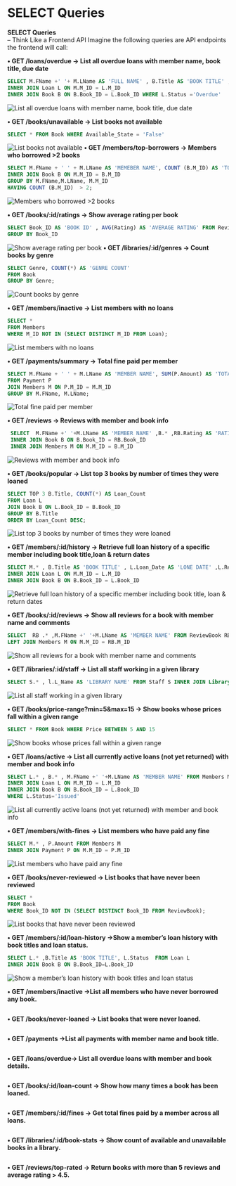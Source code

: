 ﻿# SELECT Queries

**SELECT Queries**  
– Think Like a Frontend API Imagine the following queries are API endpoints the
frontend will call:

**• GET /loans/overdue → List all overdue loans with member name, book title, due date**

```sql
SELECT M.FName +' '+ M.LName AS 'FULL NAME' , B.Title AS 'BOOK TITLE' , L.Status AS 'LOAN STATUS' FROM Members M
INNER JOIN Loan L ON M.M_ID = L.M_ID
INNER JOIN Book B ON B.Book_ID = L.Book_ID WHERE L.Status ='Overdue'
```
![List all overdue loans with member name, book title, due date](./image/GET-loans-overdue.png)

**• GET /books/unavailable → List books not available**
```sql
SELECT * FROM Book WHERE Available_State = 'False'
```
![List books not available](./image/GET-books-unavailable.png)
**• GET /members/top-borrowers → Members who borrowed >2 books**
```sql
SELECT M.FName + ' ' + M.LName AS 'MEMEBER NAME', COUNT (B.M_ID) AS 'TOTAL BORROWED' FROM Members M 
INNER JOIN Book B ON M.M_ID = B.M_ID
GROUP BY M.FName,M.LName, M.M_ID
HAVING COUNT (B.M_ID)  > 2;
```
![Members who borrowed >2 books](./image/GET-members-top-borrowers.png)

**• GET /books/:id/ratings → Show average rating per book**
```sql
SELECT Book_ID AS 'BOOK ID' , AVG(Rating) AS 'AVERAGE RATING' FROM ReviewBook 
GROUP BY Book_ID

```
![Show average rating per book](./image/GET-books-id-ratings.png)
**• GET /libraries/:id/genres → Count books by genre**
```sql
SELECT Genre, COUNT(*) AS 'GENRE COUNT'
FROM Book 
GROUP BY Genre;
```
![Count books by genre](./image/GET-libraries-id-genres.png)

**• GET /members/inactive → List members with no loans**
```sql
SELECT * 
FROM Members 
WHERE M_ID NOT IN (SELECT DISTINCT M_ID FROM Loan);
```
![List members with no loans](./image/GET-members-inactive.png)

**• GET /payments/summary → Total fine paid per member**
```sql
SELECT M.FName + ' ' + M.LName AS 'MEMBER NAME', SUM(P.Amount) AS 'TOTAL FINE'
FROM Payment P
JOIN Members M ON P.M_ID = M.M_ID
GROUP BY M.FName, M.LName;
```

![Total fine paid per member](./image/GET-payments-summary.png)


**• GET /reviews → Reviews with member and book info**
```sql
 SELECT  M.FName +' '+M.LName AS 'MEMBER NAME' ,B.* ,RB.Rating AS 'RATING', RB.Comments AS 'COMMENTS',RB.Review_Date AS 'REVIEW DATE' FROM ReviewBook RB 
 INNER JOIN Book B ON B.Book_ID = RB.Book_ID 
 INNER JOIN Members M ON M.M_ID = B.M_ID
```


![Reviews with member and book info](./image/GET-reviews.png)

**• GET /books/popular → List top 3 books by number of times they were loaned**
```sql
SELECT TOP 3 B.Title, COUNT(*) AS Loan_Count
FROM Loan L
JOIN Book B ON L.Book_ID = B.Book_ID
GROUP BY B.Title
ORDER BY Loan_Count DESC;

```

![List top 3 books by number of times they were loaned](./image/GET-books-popular.png)

**• GET /members/:id/history → Retrieve full loan history of a specific member including book title,loan & return dates**
```sql
SELECT M.* , B.Title AS 'BOOK TITLE' , L.Loan_Date AS 'LONE DATE' ,L.Return_Date AS 'RETURN DATE' FROM Members M 
INNER JOIN Loan L ON M.M_ID = L.M_ID
INNER JOIN Book B ON B.Book_ID = L.Book_ID
```

![Retrieve full loan history of a specific member including book title, loan & return dates](./image/GET-members-id-history.png)

**• GET /books/:id/reviews → Show all reviews for a book with member name and comments**
```sql
SELECT  RB .* ,M.FName +' '+M.LName AS 'MEMBER NAME' FROM ReviewBook RB
LEFT JOIN Members M ON M.M_ID = RB.M_ID 
```


![Show all reviews for a book with member name and comments](./image/GET-books-id-reviews.png)

**• GET /libraries/:id/staff → List all staff working in a given library**
```sql
SELECT S.* , l.L_Name AS 'LIBRARY NAME' FROM Staff S INNER JOIN Library L ON L.L_ID = S.L_ID
```

![List all staff working in a given library](./image/GET-libraries-id-staff.png)


**• GET /books/price-range?min=5&max=15 → Show books whose prices fall within a given range**
```sql
SELECT * FROM Book WHERE Price BETWEEN 5 AND 15
```


![Show books whose prices fall within a given range](./image/GET-books-price-range.png)


**• GET /loans/active → List all currently active loans (not yet returned) with member and book info**
```sql
SELECT L.* , B.* , M.FName +' '+M.LName AS 'MEMBER NAME' FROM Members M 
INNER JOIN Loan L ON M.M_ID = L.M_ID 
INNER JOIN Book B ON B.Book_ID = L.Book_ID
WHERE L.Status='Issued'
```

![List all currently active loans (not yet returned) with member and book info](./image/GET-loans-active.png)



**• GET /members/with-fines → List members who have paid any fine**
```sql
SELECT M.* , P.Amount FROM Members M
INNER JOIN Payment P ON M.M_ID = P.M_ID
```


![List members who have paid any fine](./image/GET-members-with-fines.png)



**• GET /books/never-reviewed → List books that have never been reviewed**
```sql
SELECT * 
FROM Book 
WHERE Book_ID NOT IN (SELECT DISTINCT Book_ID FROM ReviewBook);
```

![List books that have never been reviewed](./image/GET-books-never-reviewed.png)



**• GET /members/:id/loan-history →Show a member’s loan history with book titles and loan status.**
```sql
SELECT L.* ,B.Title AS 'BOOK TITLE', L.Status  FROM Loan L 
INNER JOIN Book B ON B.Book_ID=L.Book_ID
```
![Show a member’s loan history with book titles and loan status](./image/GET-members-id-loan-history.png)


**• GET /members/inactive →List all members who have never borrowed any book.**
```sql

```
**• GET /books/never-loaned → List books that were never loaned.**
```sql

```
**• GET /payments →List all payments with member name and book title.**
```sql

```
**• GET /loans/overdue→ List all overdue loans with member and book details.**
```sql

```
**• GET /books/:id/loan-count → Show how many times a book has been loaned.**
```sql

```
**• GET /members/:id/fines → Get total fines paid by a member across all loans.**
```sql

```
**• GET /libraries/:id/book-stats → Show count of available and unavailable books in a library.**
```sql

```
**• GET /reviews/top-rated → Return books with more than 5 reviews and average rating > 4.5.**
```sql

```